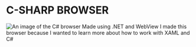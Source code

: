 # C-SHARP BROWSER
![An image of the C# browser](https://cdn.discordapp.com/attachments/1181595246128271433/1196171379503009923/image.png "C# Browser")
Made using .NET and WebView
I made this browser because I wanted to learn more about how to work with XAML and C#
